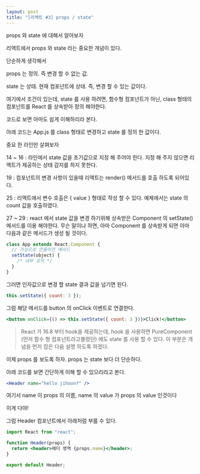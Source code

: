 ```yaml
---
layout: post
title: "[리액트 #3] props / state"
---
```


props 와 state 에 대해서 알아보자

리액트에서 props 와 state 라는 중요한 개념이 있다.

단순하게 생각해서

props 는 정의. 즉 변경 할 수 없는 값.

state 는 상태. 현재 컴포넌트에 상태. 즉, 변경 할 수 있는 값이다.

여기에서 조건이 있는데, state 를 사용 하려면, 함수형 컴포넌트가 아닌, class 형태의 컴포넌트를 React 를 상속받아 정의 해야한다.

코드로 보면 아마도 쉽게 이해하리라 본다.

아래 코드는 App.js 를 class 형태로 변경하고 state 를 정의 한 값이다.

<script src="https://gist.github.com/ziponia/319f2cb00420328dc8b785d79594a093.js"></script>

중요 한 라인만 살펴보자

14 ~ 16 : 라인에서 state 값을 초기값으로 지정 해 주어야 한다. 지정 해 주지 않으면 리액트가 제공하는 상태 감지를 하지 못한다.

19 : 컴포넌트의 변경 사항이 있을때 리액트는 render() 메서드를 호출 하도록 되어있다.

25 : 리액트에서 변수 호출은 { value } 형태로 작성 할 수 있다. 예제에서는 state 의 count 값을 호출하였다.

27 ~ 29 : react 에서 state 값을 변경 하기위해 상속받은 Component 의 setState() 메서드를 이용 해야한다. 무슨 말이냐 하면, 아마 Component 를 상속받게 되면 아마 다음과 같은 메서드가 생성 될 것이다.

```jsx
class App extends React.Component {
  // 가상으로 만들어진 메서드
  setState(object) {
    /* 내부 로직 */
  }
}
```

그러면 인자값으로 변경 할 state 결과 값을 넘기면 된다.

```jsx
this.setState({ count: 3 });
```

그럼 해당 메서드를 button 의 onClick 이벤트로 연결한다.

```jsx
<button onClick={() => this.setState({ count: 3 })}>Click!</button>
```

> React 가 16.8 부터 hook을 제공하는데, hook 을 사용하면 PureComponent (먼저 함수 형 컴포넌트라고불렸던) 에도 state 를 사용 할 수 있다. 이 부분은 개념을 먼저 잡은 다음 설명 하도록 하겠다.

이제 props 를 보도록 하자. props 는 state 보다 더 단순하다.

아래 코드를 보면 간단하게 이해 할 수 있으리라고 본다.

```jsx
<Header name="hello jihoon?" />
```

여기서 name 이 props 의 이름, name 의 value 가 props 의 value 인것이다

이게 다야!

그럼 Header 컴포넌트에서 아래처럼 부를 수 있다.

```jsx
import React from "react";

function Header(props) {
  return <header>헤더 영역 {props.name}</header>;
}

export default Header;
```
